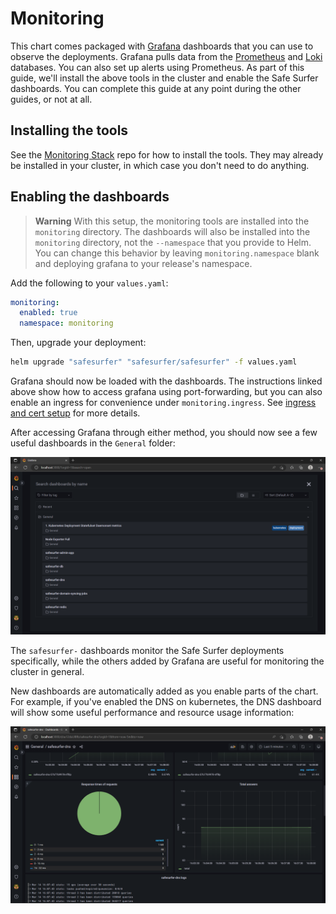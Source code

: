 # Monitoring
This chart comes packaged with [Grafana](https://grafana.com/) dashboards that you can use to observe the deployments. Grafana pulls data from the [Prometheus](https://prometheus.io/) and [Loki](https://grafana.com/oss/loki/) databases. You can also set up alerts using Prometheus. As part of this guide, we'll install the above tools in the cluster and enable the Safe Surfer dashboards. You can complete this guide at any point during the other guides, or not at all.

## Installing the tools
See the [Monitoring Stack](https://gitlab.com/safesurfer/monitoring-stack) repo for how to install the tools. They may already be installed in your cluster, in which case you don't need to do anything.

## Enabling the dashboards
> **Warning**
> With this setup, the monitoring tools are installed into the `monitoring` directory. The dashboards will also be installed into the `monitoring` directory, not the `--namespace` that you provide to Helm. You can change this behavior by leaving `monitoring.namespace` blank and deploying grafana to your release's namespace.

Add the following to your `values.yaml`:

```yaml
monitoring:
  enabled: true
  namespace: monitoring
```

Then, upgrade your deployment:

```sh
helm upgrade "safesurfer" "safesurfer/safesurfer" -f values.yaml
```

Grafana should now be loaded with the dashboards. The instructions linked above show how to access grafana using port-forwarding, but you can also enable an ingress for convenience under `monitoring.ingress`. See [ingress and cert setup](./ingress-and-cert-setup.md) for more details.

After accessing Grafana through either method, you should now see a few useful dashboards in the `General` folder:

![](./img/grafana-1.png)

The `safesurfer-` dashboards monitor the Safe Surfer deployments specifically, while the others added by Grafana are useful for monitoring the cluster in general.

New dashboards are automatically added as you enable parts of the chart. For example, if you've enabled the DNS on kubernetes, the DNS dashboard will show some useful performance and resource usage information:

![](./img/grafana-2.png)
